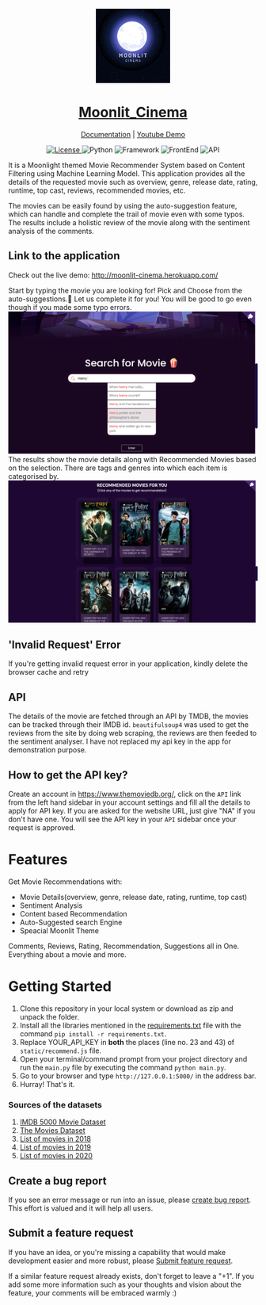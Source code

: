 <p align="center">

  <a href="http://moonlit-cinema.herokuapp.com/" target="_blank">
    <img alt="Moonlit-Cinema-logo" height="150" alt="Moonlit-Cinema Logo" src="https://github.com/khyatigupta369/Moonlit_Cinema/blob/main/media/mountain%20cinema%20film%20movie%20simple%20logo%20template%20.png"/>
    <h1 align="center">Moonlit_Cinema</h1>
  </a>
  
</p>
<p align="center">
    <a href="https://www.notion.so/Engage-Mentorship-Programme-0ac44abbe8894e1cb7792493aee5e4ce">Documentation</a>
  <span> | </span>
  <a href="https://www.youtube.com/watch?v=HTFVZgus_wA&t=37s">Youtube Demo</a>
</p>
<p align="center">
  <a href="https://github.com/khyatigupta369/Moonlit_Cinema/blob/main/LICENSE">
    <img src="https://img.shields.io/badge/License-MIT%202.0-blue.svg" alt="License">
  </a>
  <img src="https://img.shields.io/badge/Python-3.9-blueviolet" alt="Python">
  <img src="https://img.shields.io/badge/Framework-Flask-red" alt="Framework">
  <img src="https://img.shields.io/badge/Frontend-HTML/CSS/JS-green" alt="FrontEnd">
  <img src="https://img.shields.io/badge/API-TMDB-fcba03" alt="API">
</p>

<div align="center">
  </div>
It is a Moonlight themed Movie Recommender System based on Content Filtering using Machine Learning Model. This application provides all the details of the requested movie such as overview, genre, release date, rating, runtime, top cast, reviews, recommended movies, etc. 

The movies can be easily found by using the auto-suggestion feature, which can handle and complete the trail of movie even with some typos. The results include a holistic review of the movie along with the sentiment analysis of the comments.



## Link to the application

Check out the live demo: http://moonlit-cinema.herokuapp.com/

Start by typing the movie you are looking for! Pick and Choose from the auto-suggestions.💬
Let us complete it for you! You will be good to go even though if you made some typo errors.
![Moonlit-Cinema demo](https://github.com/khyatigupta369/Moonlit_Cinema/blob/main/media/Screenshot%202022-05-28%20at%208.46.56%20PM.png)
The results show the movie details along with Recommended Movies based on the selection. There are tags and genres into which each item is categorised by.
![Moonlit-Cinema demo](https://github.com/khyatigupta369/Moonlit_Cinema/blob/main/media/Screenshot%202022-05-28%20at%208.47.58%20PM.png)

## 'Invalid Request' Error

If you're getting invalid request error in your application, kindly delete the browser cache and retry

## API 

The details of the movie are fetched through an API by TMDB, the movies can be tracked through their IMDB id. `beautifulsoup4` was used to get the reviews from the site by doing web scraping, the reviews are then feeded to the sentiment analyser.
I have not replaced my api key in the app for demonstration purpose.

## How to get the API key?

Create an account in https://www.themoviedb.org/, click on the `API` link from the left hand sidebar in your account settings and fill all the details to apply for API key. If you are asked for the website URL, just give "NA" if you don't have one. You will see the API key in your `API` sidebar once your request is approved.

# Features

Get Movie Recommendations with:

- Movie Details(overview, genre, release date, rating, runtime, top cast)
- Sentiment Analysis
- Content based Recommendation
- Auto-Suggested search Engine
- Speacial Moonlit Theme

Comments, Reviews, Rating, Recommendation, Suggestions all in One. Everything about a movie and more. 

# Getting Started

1. Clone this repository in your local system or download as zip and unpack the folder.
2. Install all the libraries mentioned in the [requirements.txt](https://github.com/khyatigupta369/Moonlit_Cinema/blob/main/requirements.txt) file with the command `pip install -r requirements.txt`.
3. Replace YOUR_API_KEY in **both** the places (line no. 23 and 43) of `static/recommend.js` file.
4. Open your terminal/command prompt from your project directory and run the `main.py` file by executing the command `python main.py`.
5. Go to your browser and type `http://127.0.0.1:5000/` in the address bar.
6. Hurray! That's it.

### Sources of the datasets 

1. [IMDB 5000 Movie Dataset](https://www.kaggle.com/carolzhangdc/imdb-5000-movie-dataset)
2. [The Movies Dataset](https://www.kaggle.com/rounakbanik/the-movies-dataset)
3. [List of movies in 2018](https://en.wikipedia.org/wiki/List_of_American_films_of_2018)
4. [List of movies in 2019](https://en.wikipedia.org/wiki/List_of_American_films_of_2019)
5. [List of movies in 2020](https://en.wikipedia.org/wiki/List_of_American_films_of_2020)

## Create a bug report

If you see an error message or run into an issue, please [create bug report](https://github.com/khyatigupta369/Moonlit_Cinema/issues/new). This effort is valued and it will help all users.

## Submit a feature request

If you have an idea, or you're missing a capability that would make development easier and more robust, please [Submit feature request](https://github.com/khyatigupta369/Moonlit_Cinema/issues/new).

If a similar feature request already exists, don't forget to leave a "+1".
If you add some more information such as your thoughts and vision about the feature, your comments will be embraced warmly :)


